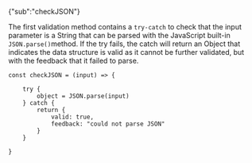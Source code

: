 {"sub":"checkJSON"}

The first validation method contains a `try-catch` to check that the input parameter is a String that can be parsed with the JavaScript built-in `JSON.parse()`method. If the try fails, the catch will return an Object that indicates the data structure is valid as it cannot be further validated, but with the feedback that it failed to parse.

```
const checkJSON = (input) => {

    try {
        object = JSON.parse(input)
    } catch {
        return {
            valid: true,
            feedback: "could not parse JSON"
        }
    }

}
```

<br>